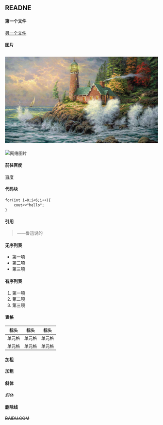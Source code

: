 ## READNE

#### 第一个文件
[另一个文件](./Second.md)
#### 图片
 ![](./154434988164.jpg "本地图片")
 ----
 ![](https://gimg2.baidu.com/image_search/src=http%3A%2F%2Fimgo.yqdown.com%2Fimg2021%2F2%2F19%2F21%2F20210219769767455209.jpg&refer=http%3A%2F%2Fimgo.yqdown.com&app=2002&size=f9999,10000&q=a80&n=0&g=0n&fmt=jpeg?sec=1619497907&t=8427aff72d9e2934fafe8b3935f7f2d4 "网络图片")
#### 前往百度
[百度](https://www.baidu.com)  
#### 代码块
    for(int i=0;i<6;i++){ 
	    cout<<"hello";
    }

#### 引用
>——鲁迅说的

#### 无序列表
* 第一项
* 第二项
* 第三项

#### 有序列表
1. 第一项
2. 第二项
3. 第三项

#### 表格

| 标头 | 标头 | 标头|
|-----| ----| ---- |
| 单元格 | 单元格 | 单元格 |
| 单元格 | 单元格 | 单元格 |

#### 加粗
__加粗__
#### 斜体
_斜体_
#### 删除线     
<del>BAIDU.COM</del>